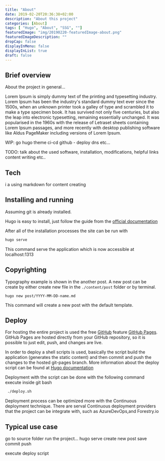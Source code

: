 ```yaml
---
title: "About"
date: 2019-02-20T20:36:38+02:00
description: "About this project"
categories: [About]
tags: [ "Hugo", "About", "SSG", ""]
featuredImage: "img/20190220-featuredImage-about.png"
featuredImageDescription: ""
dropCap: false
displayInMenu: false
displayInList: true
draft: false
---
```




## Brief overview

About the project in general...

Lorem Ipsum is simply dummy text of the printing and typesetting industry. Lorem Ipsum has been the industry's standard dummy text ever since the 1500s, when an unknown printer took a galley of type and scrambled it to make a type specimen book. It has survived not only five centuries, but also the leap into electronic typesetting, remaining essentially unchanged. It was popularised in the 1960s with the release of Letraset sheets containing Lorem Ipsum passages, and more recently with desktop publishing software like Aldus PageMaker including versions of Lorem Ipsum.


WIP:
go
hugo
theme
ci-cd
github - deploy
dns
etc...


TODO: talk about the used software, installation, modifications, helpful links content writing etc..

## Tech


i a using markdown for content creating

## Installing and running

Assuming git is already installed.

Hugo is easy to install, just follow the guide from the [official documentation](https://gohugo.io/getting-started/installing/)

After all of the installation processes the site can be run with

```sh
hugo serve
```

This command serve the application which is now accessible at localhost:1313

## Copyrighting

Typography example is shown in the another post.
A new post can be create by either create new file in the ``./content/post`` folder or by terminal.

```shell
hugo new post/YYYY-MM-DD-name.md
```

This command will create a new post with the default template.

## Deploy

For hosting the entire project is used the free [GitHub](https://github.com/) feature [GitHub Pages](https://pages.github.com/). GitHub Pages are hosted directly from your GitHub repository, so it is possible to just edit, push, and changes are live.

In order to deploy a shell scripts is used, basically the script build the application (generates the static content) and then commit and push the changes to the hosted git-pages branch. More information about the deploy script can be found at [Hugo documentation](https://gohugo.io/hosting-and-deployment/hosting-on-github/)

Deployment with the script can be done with the following command execute inside git bash

```sh
 ./deploy.sh
```

Deployment process can be optimized more with the Continuous deployment technique.
There are serval Continuous deployment providers that the project can be integrate with, such as AzureDevOps,and Forestry.io

## Typical use case

go to source folder
run the project... hugo serve
create new post
save
commit
push

execute deploy script


